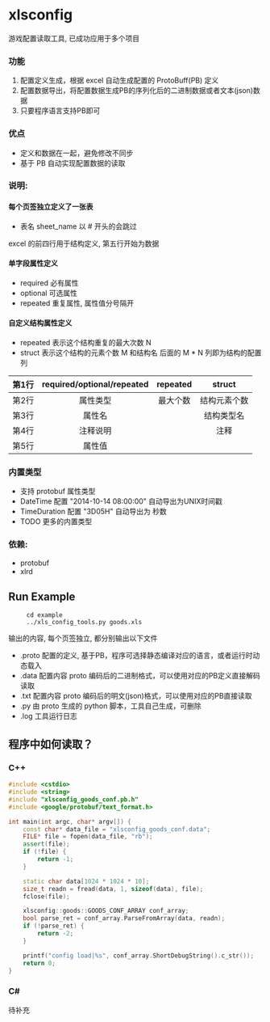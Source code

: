 # xlsconfig
游戏配置读取工具, 已成功应用于多个项目

### 功能
1. 配置定义生成，根据 excel 自动生成配置的 ProtoBuff(PB) 定义
2. 配置数据导出，将配置数据生成PB的序列化后的二进制数据或者文本(json)数据
3. 只要程序语言支持PB即可

### 优点
* 定义和数据在一起，避免修改不同步
* 基于 PB 自动实现配置数据的读取

### 说明:
#### 每个页签独立定义了一张表
* 表名 sheet_name 以 # 开头的会跳过

excel 的前四行用于结构定义, 第五行开始为数据
#### 单字段属性定义
* required 必有属性
* optional 可选属性
* repeated 重复属性, 属性值分号隔开

#### 自定义结构属性定义
* repeated 表示这个结构重复的最大次数 N 
* struct 表示这个结构的元素个数 M 和结构名
后面的 M * N 列即为结构的配置列

|第1行  | required/optional/repeated | repeated  | struct               |
|:-----:|:--------------------------:|:---------:|:--------------------:|
|第2行  | 属性类型                   |  最大个数 | 结构元素个数         |
|第3行  | 属性名                     |           | 结构类型名           |
|第4行  | 注释说明                   |           | 注释                 |
|第5行  | 属性值                     |           |                      |


### 内置类型
* 支持 protobuf 属性类型
* DateTime  配置 "2014-10-14 08:00:00" 自动导出为UNIX时间戳
* TimeDuration 配置 "3D05H" 自动导出为 秒数
* TODO 更多的内置类型

### 依赖:
* protobuf
* xlrd

## Run Example
```
     cd example
     ../xls_config_tools.py goods.xls
```
输出的内容, 每个页签独立, 都分别输出以下文件
* .proto 配置的定义, 基于PB，程序可选择静态编译对应的语言，或者运行时动态载入
* .data 配置内容 proto 编码后的二进制格式，可以使用对应的PB定义直接解码读取
* .txt 配置内容 proto 编码后的明文(json)格式，可以使用对应的PB直接读取
* .py 由 proto 生成的 python 脚本，工具自己生成，可删除
* .log 工具运行日志

## 程序中如何读取？
### C++
```c++
#include <cstdio>
#include <string>
#include "xlsconfig_goods_conf.pb.h"
#include <google/protobuf/text_format.h>

int main(int argc, char* argv[]) {
	const char* data_file = "xlsconfig_goods_conf.data";
	FILE* file = fopen(data_file, "rb");
	assert(file);
	if (!file) {
		return -1;
	}

	static char data[1024 * 1024 * 10];
	size_t readn = fread(data, 1, sizeof(data), file);
	fclose(file);

	xlsconfig::goods::GOODS_CONF_ARRAY conf_array;
	bool parse_ret = conf_array.ParseFromArray(data, readn);
	if (!parse_ret) {
		return -2;
	}

	printf("config load|%s", conf_array.ShortDebugString().c_str());
	return 0;
}
```
### C#
待补充

